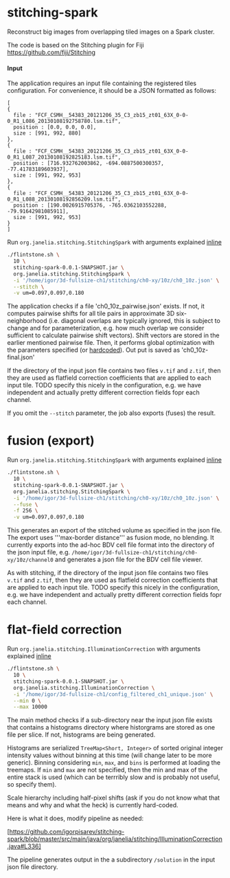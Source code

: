 # stitching-spark
Reconstruct big images from overlapping tiled images on a Spark cluster.

The code is based on the Stitching plugin for Fiji https://github.com/fiji/Stitching

#### Input
The application requires an input file containing the registered tiles configuration. For convenience, it should be a JSON formatted as follows:
```
[
{
  file : "FCF_CSMH__54383_20121206_35_C3_zb15_zt01_63X_0-0-0_R1_L086_20130108192758780.lsm.tif",
  position : [0.0, 0.0, 0.0],
  size : [991, 992, 880]
},
{
  file : "FCF_CSMH__54383_20121206_35_C3_zb15_zt01_63X_0-0-0_R1_L087_20130108192825183.lsm.tif",
  position : [716.932762003862, -694.0887500300357, -77.41783189603937],
  size : [991, 992, 953]
},
{
  file : "FCF_CSMH__54383_20121206_35_C3_zb15_zt01_63X_0-0-0_R1_L088_20130108192856209.lsm.tif",
  position : [190.0026915705376, -765.0362103552288, -79.91642981085911],
  size : [991, 992, 953]
}
]
```

Run `org.janelia.stitching.StitchingSpark` with arguments explained [inline](https://github.com/igorpisarev/stitching-spark/blob/master/src/main/java/org/janelia/stitching/StitchingArguments.java#L23-L66)

```bash
./flintstone.sh \
  10 \
  stitching-spark-0.0.1-SNAPSHOT.jar \
  org.janelia.stitching.StitchingSpark \
  -i '/home/igor/3d-fullsize-ch1/stitching/ch0-xy/10z/ch0_10z.json' \
  --stitch \
  -v um=0.097,0.097,0.180
```

The application checks if a file 'ch0_10z_pairwise.json' exists. If not, it computes pairwise shifts for all tile pairs in approximate 3D six-neighborhood (i.e. diagonal overlaps are typically ignored, this is subject to change and for parameterization, e.g. how much overlap we consider sufficient to calculate pairwise shift vectors).  Shift vectors are stored in the earlier mentioned pairwise file.  Then, it performs global optimization with the parameters specified (or [hardcoded](https://github.com/igorpisarev/stitching-spark/blob/master/src/main/java/org/janelia/stitching/PipelineStitchingStepExecutor.java#L703)).  Out put is saved as 'ch0_10z-final.json'

If the directory of the input json file contains two files `v.tif` and `z.tif`, then they are used as flatfield correction coefficients that are applied to each input tile.  TODO specify this nicely in the configuration, e.g. we have independent and actually pretty different correction fields fopr each channel.

If you omit the `--stitch` parameter, the job also exports (fuses) the result.


# fusion (export)

Run `org.janelia.stitching.StitchingSpark` with arguments explained [inline](https://github.com/igorpisarev/stitching-spark/blob/master/src/main/java/org/janelia/stitching/StitchingArguments.java#L23-L66)

```bash
./flintstone.sh \
  10 \
  stitching-spark-0.0.1-SNAPSHOT.jar \
  org.janelia.stitching.StitchingSpark \
  -i '/home/igor/3d-fullsize-ch1/stitching/ch0-xy/10z/ch0_10z.json' \
  --fuse \
  -f 256 \
  -v um=0.097,0.097,0.180
```
This generates an export of the stitched volume as specified in the json file.  The export uses '''max-border distance''' as fusion mode, no blending.  It currently exports into the ad-hoc BDV cell file format into the directory of the json input file, e.g. `/home/igor/3d-fullsize-ch1/stitching/ch0-xy/10z/channel0` and generates a json file for the BDV cell file viewer.

As with stitching, if the directory of the input json file contains two files `v.tif` and `z.tif`, then they are used as flatfield correction coefficients that are applied to each input tile.  TODO specify this nicely in the configuration, e.g. we have independent and actually pretty different correction fields fopr each channel.

# flat-field correction
Run `org.janelia.stitching.IlluminationCorrection` with arguments explained [inline](https://github.com/igorpisarev/stitching-spark/blob/master/src/main/java/org/janelia/stitching/IlluminationCorrectionArguments.java#L18-L36)

```bash
./flintstone.sh \
  10 \
  stitching-spark-0.0.1-SNAPSHOT.jar \
  org.janelia.stitching.IlluminationCorrection \
  -i '/home/igor/3d-fullsize-ch1/config_filtered_ch1_unique.json' \
  --min 0 \
  --max 10000
```

The main method checks if a sub-directory near the input json file exists that contains a histograms directory where historgrams are stored as one file per slice.  If not, histograms are being generated.

Histograms are serialized `TreeMap<Short, Integer>` of sorted original integer intensity values without binning at this time (will change later to be more generic).  Binning considering `min`, `max`, and `bins` is performed at loading the treemaps.  If `min` and `max` are not specified, then the min and max of the entire stack is used (which can be terrribly slow and is probably not useful, so specify them).

Scale hierarchy including half-pixel shifts (ask if you do not know what that means and why and what the heck) is currently hard-coded.

Here is what it does, modify pipeline as needed:

[https://github.com/igorpisarev/stitching-spark/blob/master/src/main/java/org/janelia/stitching/IlluminationCorrection.java#L336]

The pipeline generates output in the a subdirectory `/solution` in the input json file directory.
